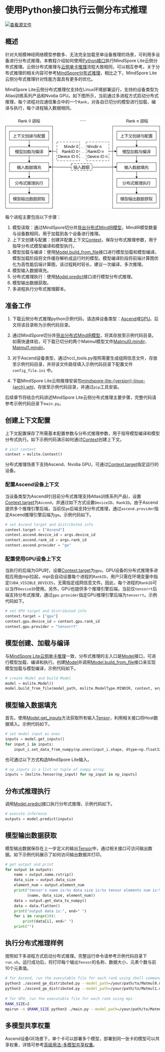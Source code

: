 # 使用Python接口执行云侧分布式推理

[![查看源文件](https://mindspore-website.obs.cn-north-4.myhuaweicloud.com/website-images/r2.3.0rc2/resource/_static/logo_source.svg)](https://gitee.com/mindspore/docs/blob/r2.3.0rc2/docs/lite/docs/source_zh_cn/use/cloud_infer/runtime_distributed_python.md)

## 概述

针对大规模神经网络模型参数多、无法完全加载至单设备推理的场景，可利用多设备进行分布式推理。本教程介绍如何使用[Python接口](https://www.mindspore.cn/lite/api/zh-CN/r2.3.0rc2/mindspore_lite.html)执行MindSpore Lite云侧分布式推理。云侧分布式推理与[云侧单卡推理](https://www.mindspore.cn/lite/docs/zh-CN/r2.3.0rc2/use/cloud_infer/runtime_python.html)流程大致相同，可以相互参考。关于分布式推理的相关内容可参考[MindSpore分布式推理](https://www.mindspore.cn/tutorials/experts/zh-CN/r2.3.0rc2/parallel/model_loading.html#推理)，相比之下，MindSpore Lite云侧分布式推理针对性能方面具有更多的优化。

MindSpore Lite云侧分布式推理仅支持在Linux环境部署运行，支持的设备类型为Atlas训练系列产品和Nvidia GPU。如下图所示，当前通过多进程方式启动分布式推理，每个进程对应通信集合中的一个`Rank`，对各自已切分的模型进行加载、编译与执行，每个进程输入数据相同。

![img](./images/lite_runtime_distributed.png)

每个进程主要包括以下步骤：

1. 模型读取：通过MindSpore切分并[导出分布式MindIR模型](https://www.mindspore.cn/tutorials/experts/zh-CN/r2.3.0rc2/parallel/model_loading.html#分布式场景导出mindir文件)，MindIR模型数量与设备数相同，用于加载到各个设备进行推理。
2. 上下文创建与配置：创建并配置上下文[Context](https://www.mindspore.cn/lite/api/zh-CN/r2.3.0rc2/mindspore_lite/mindspore_lite.Context.html#mindspore_lite.Context)，保存分布式推理参数，用于指导分布式模型编译和模型执行。
3. 模型加载与编译：使用[Model.build_from_file](https://www.mindspore.cn/lite/api/zh-CN/r2.3.0rc2/mindspore_lite/mindspore_lite.Model.html#mindspore_lite.Model.build_from_file)接口进行模型加载和模型编译。模型加载阶段将文件缓存解析成运行时的模型。模型编译阶段将前端计算图优化为高性能后端计算图，该过程耗时较长，建议一次编译，多次推理。
4. 模型输入数据填充。
5. 分布式推理执行：使用[Model.predict](https://www.mindspore.cn/lite/api/zh-CN/r2.3.0rc2/mindspore_lite/mindspore_lite.Model.html#mindspore_lite.Model.predict)接口进行模型分布式推理。
6. 模型输出数据获取。
7. 多进程执行分布式推理脚本。

## 准备工作

1. 下载云侧分布式推理python示例代码，请选择设备类型：[Ascend](https://gitee.com/mindspore/mindspore/tree/master/mindspore/lite/examples/cloud_infer/ascend_ge_distributed_python)或[GPU](https://gitee.com/mindspore/mindspore/tree/master/mindspore/lite/examples/cloud_infer/gpu_trt_distributed_python)。后文将该目录称为示例代码目录。

2. 通过MindSpore切分并[导出分布式MindIR模型](https://www.mindspore.cn/tutorials/experts/zh-CN/r2.3.0rc2/parallel/model_loading.html#分布式场景导出mindir文件)，将其存放至示例代码目录。如需快速体验，可下载已切分的两个Matmul模型文件[Matmul0.mindir](https://download.mindspore.cn/model_zoo/official/lite/quick_start/Matmul0.mindir)、[Matmul1.mindir](https://download.mindspore.cn/model_zoo/official/lite/quick_start/Matmul1.mindir)。

3. 对于Ascend设备类型，通过hccl_tools.py按照需要生成组网信息文件，存放至示例代码目录，并将该文件路径填入示例代码目录下配置文件 `config_file.ini` 中。

4. 下载MindSpore Lite云侧推理安装包[mindspore-lite-{version}-linux-{arch}.whl](https://www.mindspore.cn/lite/docs/zh-CN/r2.3.0rc2/use/downloads.html)，存放至示例代码目录，并通过`pip`工具安装。

后续章节将结合代码讲述MindSpore Lite云侧分布式推理主要步骤，完整代码请参考示例代码目录下`main.py`。

## 创建上下文配置

上下文配置保存了所需基本配置参数与分布式推理参数，用于指导模型编译和模型分布式执行。如下示例代码演示如何通过[Context](https://www.mindspore.cn/lite/api/zh-CN/r2.3.0rc2/mindspore_lite/mindspore_lite.Context.html#mindspore_lite.Context)创建上下文。

```python
# init context
context = mslite.Context()
```

分布式推理场景下支持Ascend、Nvidia GPU，可通过[Context.target](https://www.mindspore.cn/lite/api/zh-CN/r2.3.0rc2/mindspore_lite/mindspore_lite.Context.html#mindspore_lite.Context.target)指定运行的设备。

### 配置Ascend设备上下文

当设备类型为Ascend时(目前分布式推理支持Atlas训练系列产品)，设置[Context.target](https://www.mindspore.cn/lite/api/zh-CN/r2.3.0rc2/mindspore_lite/mindspore_lite.Context.html#mindspore_lite.Context.target)为`Ascend`，并通过如下方式设置`DeviceID`、`RankID`。由于Ascend提供多个推理引擎后端，当前仅`ge`后端支持分布式推理，通过`ascend.provider`指定Ascend推理引擎后端为`ge`。示例代码如下。

```python
# set Ascend target and distributed info
context.target = ["Ascend"]
context.ascend.device_id = args.device_id
context.ascend.rank_id = args.rank_id
context.ascend.provider = "ge"
```

### 配置使用GPU设备上下文

当执行的后端为GPU时，设置[Context.target](https://www.mindspore.cn/lite/api/zh-CN/r2.3.0rc2/mindspore_lite/mindspore_lite.Context.html#mindspore_lite.Context.target)为`gpu`。GPU设备的分布式推理多进程应用由mpi拉起，mpi会自动设置每个进程的`RankID`，用户只需在环境变量中指定`CUDA_VISIBLE_DEVICES`，无需指定组网信息文件。因此，每个进程的`RankID`可以当作`DeviceID`使用。另外，GPU也提供多个推理引擎后端，当前仅`tensorrt`后端支持分布式推理，通过`gpu.provider`指定GPU推理引擎后端为`tensorrt`。示例代码如下。

```python
# set GPU target and distributed info
context.target = ["gpu"]
context.gpu.device_id = context.gpu.rank_id
context.gpu.provider = "tensorrt"
```

## 模型创建、加载与编译

与[MindSpore Lite云侧单卡推理](https://www.mindspore.cn/lite/docs/zh-CN/r2.3.0rc2/use/cloud_infer/runtime_python.html)一致，分布式推理的主入口是[Model](https://www.mindspore.cn/lite/api/zh-CN/r2.3.0rc2/mindspore_lite/mindspore_lite.Model.html#mindspore_lite.Model)接口，可进行模型加载、编译和执行。创建[Model](https://www.mindspore.cn/lite/api/zh-CN/r2.3.0rc2/mindspore_lite/mindspore_lite.Model.html#mindspore_lite.Model)并调用[Model.build_from_file](https://www.mindspore.cn/lite/api/zh-CN/r2.3.0rc2/mindspore_lite/mindspore_lite.Model.html#mindspore_lite.Model.build_from_file)接口来实现模型加载与模型编译，示例代码如下。

```python
# create Model and build Model
model = mslite.Model()
model.build_from_file(model_path, mslite.ModelType.MINDIR, context, args.config_file)
```

## 模型输入数据填充

首先，使用[Model.get_inputs](https://www.mindspore.cn/lite/api/zh-CN/r2.3.0rc2/mindspore_lite/mindspore_lite.Model.html#mindspore_lite.Model.get_inputs)方法获取所有输入[Tensor](https://www.mindspore.cn/lite/api/zh-CN/r2.3.0rc2/mindspore_lite/mindspore_lite.Tensor.html#mindspore_lite.Tensor)，利用相关接口将Host数据填入。示例代码如下。

```python
# set model input as ones
inputs = model.get_inputs()
for input_i in inputs:
    input_i.set_data_from_numpy(np.ones(input_i.shape, dtype=np.float32))
```

也可通过以下方式构造MindSpore Lite输入。

```python
# np_inputs is a list or tuple of numpy array
inputs = [mslite.Tensor(np_input) for np_input in np_inputs]
```

## 分布式推理执行

调用[Model.predict](https://www.mindspore.cn/lite/api/zh-CN/r2.3.0rc2/mindspore_lite/mindspore_lite.Model.html#mindspore_lite.Model.predict)接口执行分布式推理，示例代码如下。

```python
# execute inference
outputs = model.predict(inputs)
```

## 模型输出数据获取

模型输出数据保存在上一步定义的输出[Tensor](https://www.mindspore.cn/lite/api/zh-CN/r2.3.0rc2/mindspore_lite/mindspore_lite.Tensor.html#mindspore_lite.Tensor)中，通过相关接口可访问输出数据。如下示例代码展示了如何访问输出数据并打印。

```python
# get output and print
for output in outputs:
    name = output.name.rstrip()
    data_size = output.data_size
    element_num = output.element_num
    print("tensor's name is:%s data size is:%s tensor elements num is:%s" %
          (name, data_size, element_num))
    data = output.get_data_to_numpy()
    data = data.flatten()
    print("output data is:", end=" ")
    for i in range(10):
        print(data[i], end=" ")
    print("")
```

## 执行分布式推理样例

按照如下多进程方式启动分布式推理。完整运行命令请参考示例代码目录下`run.sh`。运行成功后，将打印每个输出`Tensor`的名称、数据大小、元素个数与前10个元素值。

```bash
# for Ascend, run the executable file for each rank using shell commands
python3 ./ascend_ge_distributed.py --model_path=/your/path/to/Matmul0.mindir --device_id=0 --rank_id=0 --config_file=./config_file.ini &
python3 ./ascend_ge_distributed.py --model_path=/your/path/to/Matmul1.mindir --device_id=1 --rank_id=1 --config_file=./config_file.ini

# for GPU, run the executable file for each rank using mpi
RANK_SIZE=2
mpirun -n $RANK_SIZE python3 ./main.py --model_path=/your/path/to/Matmul.mindir
```

## 多模型共享权重

Ascend设备GE场景下，单个卡可以部署多个模型，部署到同一张卡的模型可以共享权重，详情可参考[高级用法-多模型共享权重](https://www.mindspore.cn/lite/docs/zh-CN/r2.3.0rc2/use/cloud_infer/runtime_cpp.html#%E5%A4%9A%E6%A8%A1%E5%9E%8B%E5%85%B1%E4%BA%AB%E6%9D%83%E9%87%8D)。
